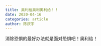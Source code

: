 ```yaml
---
title: 奥利给奥利奥利给！！
date: 2020-04-16
categories: article
author: 陈庆宇
---
```



消除恐惧的最好办法就是面对恐惧吧！奥利给！



<Vssue />


<!-- <CountUp  :endVal="2020" />

<<< @/docs/.vuepress/components/CountUp.vue -->